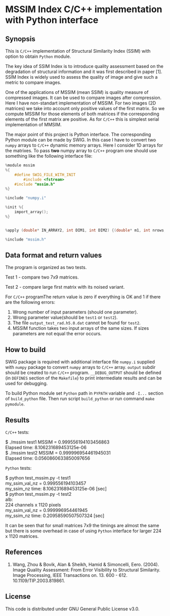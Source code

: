 # MSSIM Index C/C++ implementation with Python interface

## Synopsis

This is `C/C++` implementation of Structural Similarity Index (SSIM) with option to obtain `Python` module.

The key idea of SSIM Index is to introduce quality assessment based on the degradation of structural information and it was first described in paper [1]. SSIM Index is widely used to assess the quality of image and give such a metric to compare images. 

One of the applications of MSSIM (mean SSIM) is quality measure of compressed images. It can be used to compare images after compression. Here I have non-standart implementation of MSSIM. For two images (2D matrices) we take into account only positive values of the first matrix. So we compute MSSIM for those elements of both matrices if the corresponding elements of the first matrix are positive. As for `C/C++` this is simplest serial implementation of MMSIM. 

The major point of this project is Python interface. The corresponding Python module can be made by SWIG. In this case I have to convert two `numpy` arrays to `C/C++` dynamic memory arrays. Here I consider 1D arrays for the matrixes. To pass **two** numpy array to `C/C++` program one should use something like the following interface file:
```C
%module mssim
%{
    #define SWIG_FILE_WITH_INIT
        #include <fstream>
    #include "mssim.h"
%}

%include "numpy.i"

%init %{
    import_array();
%}


%apply (double* IN_ARRAY2, int DIM1, int DIM2) {(double* m1, int nrows, int ncols),(double* m2, int nrows2, int ncols2)};

%include "mssim.h"
```

## Data format and return values
The program is organized as two tests. 

Test 1 - compare two 7x9 matrices.

Test 2 - compare large first matrix with its noised variant. 

For `C/C++` programThe return value is zero if everything is OK and 1
if there are the following errors:
1. Wrong number of input parameters (should one parameter).
2. Wrong parameter value(should be `test1` or `test2`).
3. The file `output_test_rad.h5.0.dat` cannot be found for `test2`.
4. MSSIM function takes two input arrays of the same sizes.
If sizes parameters are not equal the error occurs.
## How to build

SWIG package is required with additional interface file `numpy.i` supplied with `numpy` package to convert `numpy` arrays to `C/C++` array. `output` subdir should be created to run `C/C++` program. `__DEBUG_OUTPUT` should be defined (in `DEFINES` section of the `Makefile`) to print intermediate results and can be used for debugging.

To build Python module set `Python` path in `PYPATH` variable and `-I...` section of `build_python` file. Then run script `build_python` or run command `make pymodule`. 

## Results
`C/C++` tests:

$ ./mssim test1
MSSIM = 0.999556194103456863 \
Elapsed time: 8.106231689453125e-06 \
$ ./mssim test2
MSSIM = 0.999996954461945031 \
Elapsed time: 0.0560860633850097656

`Python` tests:

$ python test_mssim.py -t test1 \
my_ssim_val_nz = 0.999556194103457\
my_ssim_nz time:  8.106231689453125e-06 [sec]\
$ python test_mssim.py -t test2\
alb:\
224 channels x 1120 pixels\
my_ssim_val_nz = 0.999996954461945 \
my_ssim_nz time:  0.20958590507507324 [sec]

It can be seen that for small matrices 7x9 the timings are almost the same but there is some overhead in case of using `Python` interface for larger 224 x 1120 matrices.
## References

1. Wang, Zhou & Bovik, Alan & Sheikh, Hamid & Simoncelli, Eero. (2004). Image Quality Assessment: From Error Visibility to Structural Similarity. Image Processing, IEEE Transactions on. 13. 600 - 612. 10.1109/TIP.2003.819861.

## License

This code is distributed under GNU General Public License v3.0.
